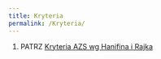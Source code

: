 ```yaml
---
title: Kryteria
permalink: /Kryteria/
---
```


1.  PATRZ [Kryteria AZS wg Hanifina i Rajka](/Kryteria_AZS_wg_Hanifina_i_Rajka "wikilink")
